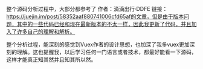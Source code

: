 整个源码分析过程中，大部分都参考了 作者：滴滴出行·DDFE 链接：https://juejin.im/post/58352aaf880741006cfd65af的文章，但是由于版本问题，其中的一些代码已经和现在最新版本的不太一样，因此我更新了代码，并且加入了许多自己的理解和解析。



整个分析过程，能深刻的感觉到Vuex作者的设计思想，也加深了我多vuex更加深刻的理解。这也提醒我，以后学习任何一门语言或者技术，都最好能看一下源码，这样才能真正知其然并且知其所以然。